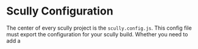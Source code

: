 # Scully Configuration

The center of every scully project is the `scully.config.js`. This config file must export the configuration for your 
scully build. Whether you need to add a 